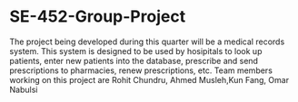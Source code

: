 # SE-452-Group-Project
The project being developed during this quarter will be a medical records system. This system is designed to be used by
hosipitals to look up patients, enter new patients into the database, prescribe and send prescriptions to pharmacies, 
renew prescriptions, etc.
Team members working on this project are Rohit Chundru, Ahmed Musleh,Kun Fang, Omar Nabulsi
